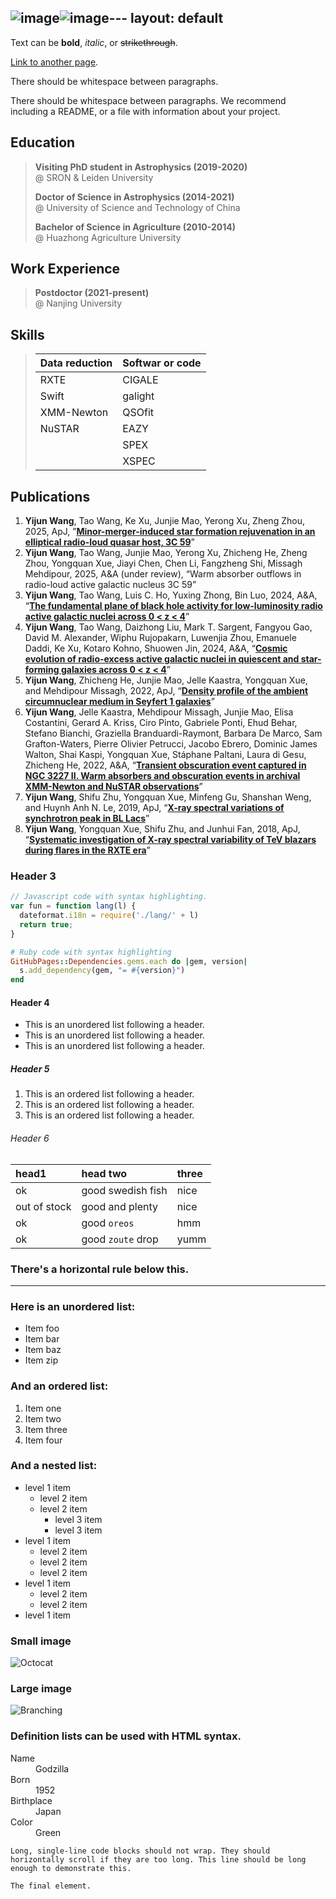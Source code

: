 ![image](https://github.com/user-attachments/assets/bc0d5018-7c8e-487c-b52e-9bfc885ce3fa)![image](https://github.com/user-attachments/assets/7336ada3-0d2f-4153-b55f-9b25701d1426)---
layout: default
---

Text can be **bold**, _italic_, or ~~strikethrough~~.

[Link to another page](./another-page.html).

There should be whitespace between paragraphs.

There should be whitespace between paragraphs. We recommend including a README, or a file with information about your project.

## Education

> **Visiting PhD student in Astrophysics (2019-2020)** <br> @ SRON & Leiden University
> 
> **Doctor of Science in Astrophysics (2014-2021)** <br> @ University of Science and Technology of China
> 
> **Bachelor of Science in Agriculture (2010-2014)** <br> @ Huazhong Agriculture University

## Work Experience

> **Postdoctor (2021-present)** <br> @ Nanjing University

## Skills
> | Data reduction | Softwar or code |
> | --- | --- |
> | RXTE            | CIGALE |
> | Swift    | galight |
> | XMM-Newton | QSOfit |
> | NuSTAR | EAZY |
> |      | SPEX |
> |      | XSPEC |

## Publications
1. **Yijun Wang**, Tao Wang, Ke Xu, Junjie Mao, Yerong Xu, Zheng Zhou, 2025, ApJ, ”**[Minor-merger-induced star formation rejuvenation in an elliptical radio-loud quasar host, 3C 59](https://ui.adsabs.harvard.edu/abs/2025ApJ...980..107W/abstract)**”
2. **Yijun Wang**, Tao Wang, Junjie Mao, Yerong Xu, Zhicheng He, Zheng Zhou, Yongquan Xue, Jiayi Chen, Chen Li, Fangzheng Shi, Missagh Mehdipour, 2025, A&A (under review), “Warm absorber outflows in radio-loud active galactic nucleus 3C 59”
3. **Yijun Wang**, Tao Wang, Luis C. Ho, Yuxing Zhong, Bin Luo, 2024, A&A, “**[The fundamental plane of black hole activity for low-luminosity radio active galactic nuclei across 0 < z < 4](https://ui.adsabs.harvard.edu/abs/2024A%26A...689A.327W/abstract)**”
4. **Yijun Wang**, Tao Wang, Daizhong Liu, Mark T. Sargent, Fangyou Gao, David M. Alexander, Wiphu Rujopakarn, Luwenjia Zhou, Emanuele Daddi, Ke Xu, Kotaro Kohno, Shuowen Jin, 2024, A&A, “**[Cosmic evolution of radio-excess active galactic nuclei in quiescent and star-forming galaxies across 0 < z < 4](https://ui.adsabs.harvard.edu/abs/2024A%26A...685A..79W/abstract)**”
5. **Yijun Wang**, Zhicheng He, Junjie Mao, Jelle Kaastra, Yongquan Xue, and Mehdipour Missagh, 2022, ApJ, “**[Density profile of the ambient circumnuclear medium in Seyfert 1 galaxies](https://ui.adsabs.harvard.edu/abs/2022ApJ...928....7W/abstract)**”
6. **Yijun Wang**, Jelle Kaastra, Mehdipour Missagh, Junjie Mao, Elisa Costantini, Gerard A. Kriss, Ciro Pinto, Gabriele Ponti, Ehud Behar, Stefano Bianchi, Graziella Branduardi-Raymont, Barbara De Marco, Sam Grafton-Waters, Pierre Olivier Petrucci, Jacobo Ebrero, Dominic James Walton, Shai Kaspi, Yongquan Xue, Stáphane Paltani, Laura di Gesu, Zhicheng He, 2022, A&A, “**[Transient obscuration event captured in NGC 3227 II. Warm absorbers and obscuration events in archival XMM-Newton and NuSTAR observations](https://ui.adsabs.harvard.edu/abs/2022A%26A...657A..77W/abstract)**”
7. **Yijun Wang**, Shifu Zhu, Yongquan Xue, Minfeng Gu, Shanshan Weng, and Huynh Anh N. Le, 2019, ApJ, “**[X-ray spectral variations of synchrotron peak in BL Lacs](https://ui.adsabs.harvard.edu/abs/2019ApJ...885....8W/abstract)**”
8. **Yijun Wang**, Yongquan Xue, Shifu Zhu, and Junhui Fan, 2018, ApJ, “**[Systematic investigation of X-ray spectral variability of TeV blazars during flares in the RXTE era](https://ui.adsabs.harvard.edu/abs/2018ApJ...867...68W/abstract)**”





 



### Header 3

```js
// Javascript code with syntax highlighting.
var fun = function lang(l) {
  dateformat.i18n = require('./lang/' + l)
  return true;
}
```

```ruby
# Ruby code with syntax highlighting
GitHubPages::Dependencies.gems.each do |gem, version|
  s.add_dependency(gem, "= #{version}")
end
```

#### Header 4

*   This is an unordered list following a header.
*   This is an unordered list following a header.
*   This is an unordered list following a header.

##### Header 5

1.  This is an ordered list following a header.
2.  This is an ordered list following a header.
3.  This is an ordered list following a header.

###### Header 6

| head1        | head two          | three |
|:-------------|:------------------|:------|
| ok           | good swedish fish | nice  |
| out of stock | good and plenty   | nice  |
| ok           | good `oreos`      | hmm   |
| ok           | good `zoute` drop | yumm  |

### There's a horizontal rule below this.

* * *

### Here is an unordered list:

*   Item foo
*   Item bar
*   Item baz
*   Item zip

### And an ordered list:

1.  Item one
1.  Item two
1.  Item three
1.  Item four

### And a nested list:

- level 1 item
  - level 2 item
  - level 2 item
    - level 3 item
    - level 3 item
- level 1 item
  - level 2 item
  - level 2 item
  - level 2 item
- level 1 item
  - level 2 item
  - level 2 item
- level 1 item

### Small image

![Octocat](https://github.githubassets.com/images/icons/emoji/octocat.png)

### Large image

![Branching](https://guides.github.com/activities/hello-world/branching.png)


### Definition lists can be used with HTML syntax.

<dl>
<dt>Name</dt>
<dd>Godzilla</dd>
<dt>Born</dt>
<dd>1952</dd>
<dt>Birthplace</dt>
<dd>Japan</dd>
<dt>Color</dt>
<dd>Green</dd>
</dl>

```
Long, single-line code blocks should not wrap. They should horizontally scroll if they are too long. This line should be long enough to demonstrate this.
```

```
The final element.
```
